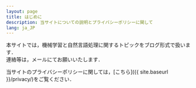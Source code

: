 ```yaml
---
layout: page
title: はじめに
description: 当サイトについての説明とプライバシーポリシーに関して
lang: ja_JP
---
```


本サイトでは，機械学習と自然言語処理に関するトピックをブログ形式で扱います．  
連絡等は，メールにてお願いいたします．

当サイトのプライバシーポリシーに関しては，[こちら]({{ site.baseurl }}/privacy/)をご覧ください．
